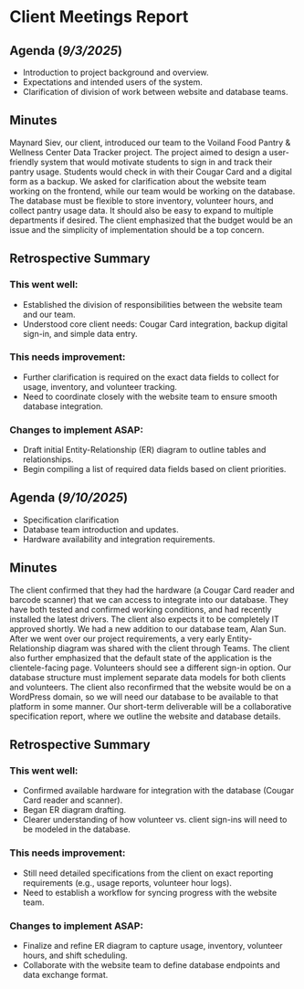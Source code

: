 # Client Meetings Report

<h2>Agenda (<em>9/3/2025</em>)</h2>
 <ul> <li>Introduction to project background and overview.</li>
 <li>Expectations and intended users of the system.</li> 
<li>Clarification of division of work between website and database teams.</li>
 </ul> 

<h2>Minutes</h2> 

<p>Maynard Siev, our client, introduced our team to the Voiland Food Pantry & Wellness Center Data Tracker project. The project aimed to design a user-friendly system that would motivate students to sign in and track their pantry usage. Students would check in with their Cougar Card and a digital form as a backup.
We asked for clarification about the website team working on the frontend, while our team would be working on the database. The database must be flexible to store inventory, volunteer hours, and collect pantry usage data. It should also be easy to expand to multiple departments if desired. The client emphasized that the budget would be an issue and the simplicity of implementation should be a top concern.</p>

<h2>Retrospective Summary</h2> 
<h3>This went well:</h3>
 <ul>
 <li>Established the division of responsibilities between the website team and our team.</li>
 <li>Understood core client needs: Cougar Card integration, backup digital sign-in, and simple data entry.</li> 
</ul> 
<h3>This needs improvement:</h3> 
<ul> 
<li>Further clarification is required on the exact data fields to collect for usage, inventory, and volunteer tracking.</li>
 <li>Need to coordinate closely with the website team to ensure smooth database integration.</li>
 </ul> 
<h3>Changes to implement ASAP:</h3>
 <ul>
 <li>Draft initial Entity-Relationship (ER) diagram to outline tables and relationships.</li> <li>Begin compiling a list of required data fields based on client priorities.</li> </ul>


<h2>Agenda (<em>9/10/2025</em>)</h2>
 <ul>
 <li>Specification clarification </li>
 <li>Database team introduction and updates.</li> 
<li>Hardware availability and integration requirements.</li> 
</ul> 
<h2>Minutes</h2> 
<p>The client confirmed that they had the hardware (a Cougar Card reader and barcode scanner) that we can access to integrate into our database. They have both tested and confirmed working conditions, and had recently installed the latest drivers. The client also expects it to be completely IT approved shortly.
We had a new addition to our database team, Alan Sun. After we went over our project requirements, a very early Entity-Relationship diagram was shared with the client through Teams. The client also further emphasized that the default state of the application is the clientele-facing page. Volunteers should see a different sign-in option. Our database structure must implement separate data models for both clients and volunteers.
The client also reconfirmed that the website would be on a WordPress domain, so we will need our database to be available to that platform in some manner. Our short-term deliverable will be a collaborative specification report, where we outline the website and database details.</p>
<h2>Retrospective Summary</h2> 
<h3>This went well:</h3> 
<ul> 
<li>Confirmed available hardware for integration with the database (Cougar Card reader and scanner).</li>
 <li>Began ER diagram drafting.</li> 
<li>Clearer understanding of how volunteer vs. client sign-ins will need to be modeled in the database.</li> 
</ul>
 <h3>This needs improvement:</h3> 
<ul>
 <li>Still need detailed specifications from the client on exact reporting requirements (e.g., usage reports, volunteer hour logs).</li> 
<li>Need to establish a workflow for syncing progress with the website team.</li>
 </ul> 
<h3>Changes to implement ASAP:</h3>
 <ul> <li>Finalize and refine ER diagram to capture usage, inventory, volunteer hours, and shift scheduling.</li> 
<li>Collaborate with the website team to define database endpoints and data exchange format.</li>
 </ul>


